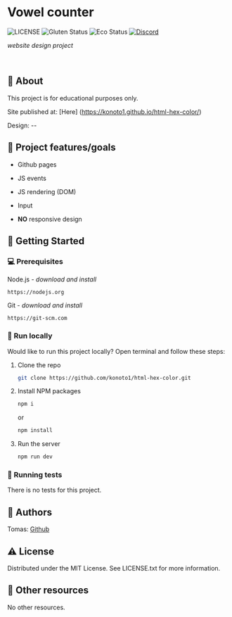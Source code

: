 # Vowel counter

![LICENSE](https://img.shields.io/badge/license-MIT-blue.svg?style=flat-square)
![Gluten Status](https://img.shields.io/badge/Gluten-Free-green.svg)
![Eco Status](https://img.shields.io/badge/ECO-Friendly-green.svg)
[![Discord](https://discord.com/api/guilds/571393319201144843/widget.png)](https://discord.gg/dRwW4rw)

_website design project_

<br>

## 🌟 About

This project is for educational purposes only.

Site published at: [Here] (<https://konoto1.github.io/html-hex-color/>)

Design: --

## 🎯 Project features/goals

-   Github pages
-   JS events
-   JS rendering (DOM)
-   Input

-   **NO** responsive design

## 🧰 Getting Started

### 💻 Prerequisites

Node.js - _download and install_

```
https://nodejs.org
```

Git - _download and install_

```
https://git-scm.com
```

### 🏃 Run locally

Would like to run this project locally? Open terminal and follow these steps:

1. Clone the repo
    ```sh
    git clone https://github.com/konoto1/html-hex-color.git
    ```
2. Install NPM packages
    ```sh
    npm i
    ```
    or
    ```sh
    npm install
    ```
3. Run the server
    ```sh
    npm run dev
    ```

### 🧪 Running tests

There is no tests for this project.

## 🎅 Authors

Tomas: [Github](https://github.com/konoto1)

## ⚠️ License

Distributed under the MIT License. See LICENSE.txt for more information.

## 🔗 Other resources

No other resources.
